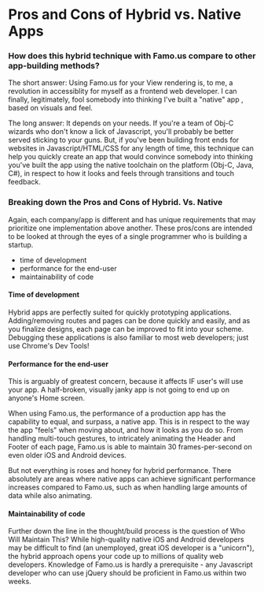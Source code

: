 # Pros and Cons of Hybrid vs. Native Apps


### How does this hybrid technique with Famo.us compare to other app-building methods?

The short answer: Using Famo.us for your View rendering is, to me, a revolution in accessiblity for myself as a frontend web developer. I can finally, legitimately, fool somebody into thinking I've built a "native" app , based on visuals and feel.

The long answer: It depends on your needs. If you're a team of Obj-C wizards who don't know a lick of Javascript, you'll probably be better served sticking to your guns. But, if you've been building front ends for websites in Javascript/HTML/CSS for any length of time, this technique can help you quickly create an app that would convince somebody into thinking you've built the app using the native toolchain on the platform (Obj-C, Java, C#), in respect to how it looks and feels through transitions and touch feedback.


### Breaking down the Pros and Cons of Hybrid. Vs. Native 

Again, each company/app is different and has unique requirements that may prioritize one implementation above another. These pros/cons are intended to be looked at through the eyes of a single programmer who is building a startup. 

- time of development
- performance for the end-user 
- maintainability of code


#### Time of development 

Hybrid apps are perfectly suited for quickly prototyping applications. Adding/removing routes and pages can be done quickly and easily, and as you finalize designs, each page can be improved to fit into your scheme. Debugging these applications is also familiar to most web developers; just use Chrome's Dev Tools! 


#### Performance for the end-user 

This is arguably of greatest concern, because it affects IF user's will use your app. A half-broken, visually janky app is not going to end up on anyone's Home screen. 

When using Famo.us, the performance of a production app has the capability to equal, and surpass, a native app. This is in respect to the way the app "feels" when moving about, and how it looks as you do so. From handling multi-touch gestures, to intricately animating the Header and Footer of each page, Famo.us is able to maintain 30 frames-per-second on even older iOS and Android devices. 

But not everything is roses and honey for hybrid performance. There absolutely are areas where native apps can achieve significant performance increases compared to Famo.us, such as when handling large amounts of data while also animating. 


#### Maintainability of code  

Further down the line in the thought/build process is the question of Who Will Maintain This? While high-quality native iOS and Android developers may be difficult to find (an unemployed, great iOS developer is a "unicorn"), the hybrid approach opens your code up to millions of quality web developers. Knowledge of Famo.us is hardly a prerequisite - any Javascript developer who can use jQuery should be proficient in Famo.us within two weeks. 
